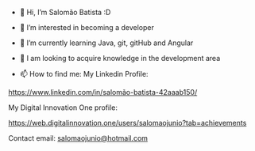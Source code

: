 - 👋 Hi, I’m Salomão Batista :D

- 👀 I’m interested in becoming a developer 

- 🌱 I’m currently learning Java, git, gitHub and Angular

- 💞️ I am looking to acquire knowledge in the development area 

- 📫 How to find me:
My Linkedin Profile: 


https://www.linkedin.com/in/salomão-batista-42aaab150/


My Digital Innovation One profile: 

https://web.digitalinnovation.one/users/salomaojunio?tab=achievements

Contact email:
salomaojunio@hotmail.com


<!---

sjbatista/sjbatista is a ✨ special ✨ repository because its `README.md` (this file) appears on your GitHub profile.

You can click the Preview link to take a look at your changes.

--->
